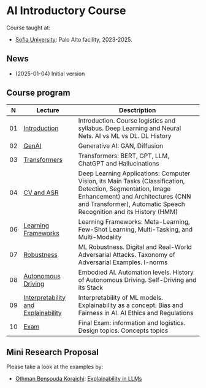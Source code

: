 # AI Introductory Course
Course taught at:
* [Sofia University](https://www.sofia.edu): Palo Alto facility, 2023-2025.

## News
* (2025-01-04) Initial version

## Course program
| N  | Lecture       | Desctription                                 | 
| -- | ------------- | -------------                                | 
| 01 | [Introduction](/lectures/lecture_ai_01.pdf)    | Introduction. Course logistics and syllabus. Deep Learning and Neural Nets. AI vs ML vs DL. DL History |
| 02 | [GenAI](/lectures/lecture_ai_02.pdf)    | Generative AI: GAN, Diffusion |
| 03 | [Transformers](/lectures/lecture_ai_03.pdf)    | Transformers: BERT, GPT, LLM, ChatGPT and Hallucinations |
| 04 | [CV and ASR](/lectures/lecture_ai_04.pdf)    | Deep Learning Applications: Computer Vision, its Main Tasks (Classification, Detection, Segmentation, Image Enhancement) and Architectures (CNN and Transformer), Automatic Speech Recognition and its History (HMM) |
| 06 | [Learning Frameworks](/lectures/lecture_ai_06.pdf)    | Learning Frameworks: Meta-Learning, Few-Shot Learning, Multi-Tasking, and Multi-Modality |
| 07 | [Robustness](/lectures/lecture_ai_07.pdf)    | ML Robustness. Digital and Real-World Adversarial Attacks. Taxonomy of Adversarial Examples. l-norms  |
| 08 | [Autonomous Driving](/lectures/lecture_ai_08.pdf)    | Embodied AI. Automation levels. History of Autonomous Driving. Self-Driving and its Stack  |
| 09 | [Interpretability and Explainability](/lectures/lecture_ai_09.pdf)    | Interpretability of ML models. Explainability as a concept. Bias and Fairness in AI. AI Ethics and Regulations |
| 10 | [Exam](/lectures/lecture_ai_10.pdf)    | Final Exam: information and logistics. Design topics. Concepts topics |

## Mini Research Proposal
Please take a look at the examples by:
* [Othman Bensouda Koraichi](https://www.linkedin.com/in/othman-bensouda-koraichi-715330131/): [Explainability in LLMs](https://github.com/OthmanBensoudaKoraichi/MRP-)
